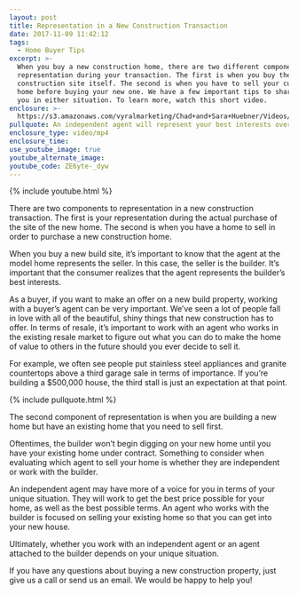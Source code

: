 ```yaml
---
layout: post
title: Representation in a New Construction Transaction
date: 2017-11-09 11:42:12
tags:
  - Home Buyer Tips
excerpt: >-
  When you buy a new construction home, there are two different components of
  representation during your transaction. The first is when you buy the new
  construction site itself. The second is when you have to sell your current
  home before buying your new one. We have a few important tips to share with
  you in either situation. To learn more, watch this short video.
enclosure: >-
  https://s3.amazonaws.com/vyralmarketing/Chad+and+Sara+Huebner/Videos/2017/November/Chad+%2526+Sara+Huebener+With+Edina+Realty-.mp4
pullquote: An independent agent will represent your best interests over the builder’s.
enclosure_type: video/mp4
enclosure_time:
use_youtube_image: true
youtube_alternate_image:
youtube_code: ZE6yte-_dyw
---
```



{% include youtube.html %}

There are two components to representation in a new construction transaction. The first is your representation during the actual purchase of the site of the new home. The second is when you have a home to sell in order to purchase a new construction home.

When you buy a new build site, it’s important to know that the agent at the model home represents the seller. In this case, the seller is the builder. It’s important that the consumer realizes that the agent represents the builder’s best interests.

As a buyer, if you want to make an offer on a new build property, working with a buyer’s agent can be very important. We’ve seen a lot of people fall in love with all of the beautiful, shiny things that new construction has to offer. In terms of resale, it’s important to work with an agent who works in the existing resale market to figure out what you can do to make the home of value to others in the future should you ever decide to sell it.

For example, we often see people put stainless steel appliances and granite countertops above a third garage sale in terms of importance. If you’re building a $500,000 house, the third stall is just an expectation at that point.

{% include pullquote.html %}

The second component of representation is when you are building a new home but have an existing home that you need to sell first.

Oftentimes, the builder won’t begin digging on your new home until you have your existing home under contract. Something to consider when evaluating which agent to sell your home is whether they are independent or work with the builder.

An independent agent may have more of a voice for you in terms of your unique situation. They will work to get the best price possible for your home, as well as the best possible terms. An agent who works with the builder is focused on selling your existing home so that you can get into your new house.

Ultimately, whether you work with an independent agent or an agent attached to the builder depends on your unique situation.

If you have any questions about buying a new construction property, just give us a call or send us an email. We would be happy to help you!